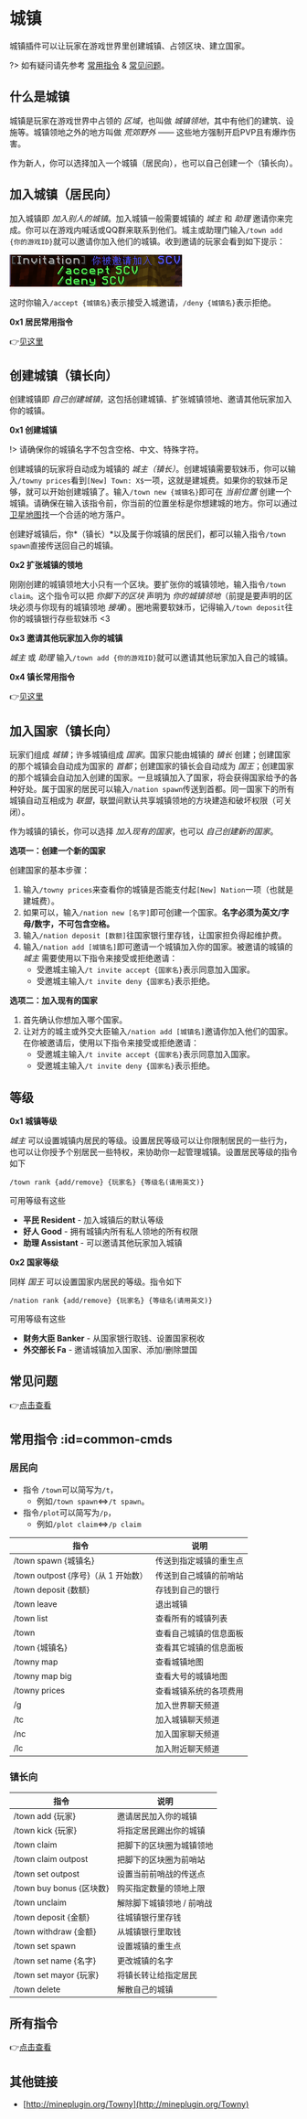 # 城镇

城镇插件可以让玩家在游戏世界里创建城镇、占领区块、建立国家。

?> 如有疑问请先参考 [常用指令](#common-cmds) & [常见问题](/plugins/towny-faq.md)。

## 什么是城镇

城镇是玩家在游戏世界中占领的 *区域*，也叫做 *城镇领地*，其中有他们的建筑、设施等。城镇领地之外的地方叫做 *荒郊野外* —— 这些地方强制开启PVP且有爆炸伤害。

作为新人，你可以选择加入一个城镇（居民向），也可以自己创建一个（镇长向）。

## 加入城镇（居民向）

加入城镇即 *加入别人的城镇*。加入城镇一般需要城镇的 *城主* 和 *助理* 邀请你来完成。你可以在游戏内喊话或QQ群来联系到他们。城主或助理门输入`/town add {你的游戏ID}`就可以邀请你加入他们的城镇。收到邀请的玩家会看到如下提示：

![城镇邀请](../assets/images/plugins/towny-invitation.png)

这时你输入`/accept {城镇名}`表示接受入城邀请，`/deny {城镇名}`表示拒绝。

**0x1 居民常用指令**

👉[见这里](#common-cmds)

## 创建城镇（镇长向）

创建城镇即 *自己创建城镇*，这包括创建城镇、扩张城镇领地、邀请其他玩家加入你的城镇。

**0x1 创建城镇**

!> 请确保你的城镇名字不包含空格、中文、特殊字符。

创建城镇的玩家将自动成为城镇的 *城主（镇长）*。创建城镇需要软妹币，你可以输入`/towny prices`看到`[New] Town: X$`一项，这就是建城费。如果你的软妹币足够，就可以开始创建城镇了。输入`/town new {城镇名}`即可在 *当前位置* 创建一个城镇。请确保在输入该指令前，你当前的位置坐标是你想建城的地方。你可以通过[卫星地图](http://map.mimaru.me:8123)找一个合适的地方落户。

创建好城镇后，你*（镇长）*以及属于你城镇的居民们，都可以输入指令`/town spawn`直接传送回自己的城镇。

**0x2 扩张城镇的领地**

刚刚创建的城镇领地大小只有一个区块。要扩张你的城镇领地，输入指令`/town claim`。这个指令可以把 *你脚下的区块* 声明为 *你的城镇领地*（前提是要声明的区块必须与你现有的城镇领地 *接壤*）。圈地需要软妹币，记得输入`/town deposit`往你的城镇银行存些软妹币 <3

**0x3 邀请其他玩家加入你的城镇**

*城主* 或 *助理* 输入`/town add {你的游戏ID}`就可以邀请其他玩家加入自己的城镇。

**0x4 镇长常用指令**

👉[见这里](#common-cmds)

## 加入国家（镇长向）

玩家们组成 *城镇*；许多城镇组成 *国家*。国家只能由城镇的 *镇长* 创建；创建国家的那个城镇会自动成为国家的 *首都*；创建国家的镇长会自动成为 *国王*；创建国家的那个城镇会自动加入创建的国家。一旦城镇加入了国家，将会获得国家给予的各种好处。属于国家的居民可以输入`/nation spawn`传送到首都。同一国家下的所有城镇自动互相成为 *联盟*，联盟间默认共享城镇领地的方块建造和破坏权限（可关闭）。

作为城镇的镇长，你可以选择 *加入现有的国家*，也可以 *自己创建新的国家*。

**选项一：创建一个新的国家**

创建国家的基本步骤：

1. 输入`/towny prices`来查看你的城镇是否能支付起`[New] Nation`一项（也就是建城费）。
2. 如果可以，输入`/nation new [名字]`即可创建一个国家。**名字必须为英文/字母/数字，不可包含空格。**
3. 输入`/nation deposit [数额]`往国家银行里存钱，让国家担负得起维护费。
4. 输入`/nation add [城镇名]`即可邀请一个城镇加入你的国家。被邀请的城镇的 *城主* 需要使用以下指令来接受或拒绝邀请：
   * 受邀城主输入`/t invite accept {国家名}`表示同意加入国家。
   * 受邀城主输入`/t invite deny {国家名}`表示拒绝。

**选项二：加入现有的国家**

1. 首先确认你想加入哪个国家。
2. 让对方的城主或外交大臣输入`/nation add [城镇名]`邀请你加入他们的国家。在你被邀请后，使用以下指令来接受或拒绝邀请：
   * 受邀城主输入`/t invite accept {国家名}`表示同意加入国家。
   * 受邀城主输入`/t invite deny {国家名}`表示拒绝。

## 等级

**0x1 城镇等级**

*城主* 可以设置城镇内居民的等级。设置居民等级可以让你限制居民的一些行为，也可以让你授予个别居民一些特权，来协助你一起管理城镇。设置居民等级的指令如下

    /town rank {add/remove} {玩家名} {等级名(请用英文)}

可用等级有这些

* **平民 Resident** - 加入城镇后的默认等级
* **好人 Good** - 拥有城镇内所有私人领地的所有权限
* **助理 Assistant** - 可以邀请其他玩家加入城镇

**0x2 国家等级**

同样 *国王* 可以设置国家内居民的等级。指令如下

    /nation rank {add/remove} {玩家名} {等级名(请用英文)}

可用等级有这些

* **财务大臣 Banker** - 从国家银行取钱、设置国家税收
* **外交部长 Fa** - 邀请城镇加入国家、添加/删除盟国

## 常见问题

👉[点击查看](/plugins/towny-faq.md)

## 常用指令 :id=common-cmds

### 居民向

* 指令 `/town`可以简写为`/t`，
  * 例如`/town spawn`⇔`/t spawn`。
* 指令`/plot`可以简写为`/p`，
  * 例如`/plot claim`⇔`/p claim`

| 指令                                | 说明                   |
| ----------------------------------- | ---------------------- |
| /town spawn {城镇名}                | 传送到指定城镇的重生点 |
| /town outpost {序号}（从 1 开始数） | 传送到自己城镇的前哨站 |
| /town deposit {数额}                | 存钱到自己的银行       |
| /town leave                         | 退出城镇               |
| /town list                          | 查看所有的城镇列表     |
| /town                               | 查看自己城镇的信息面板 |
| /town {城镇名}                      | 查看其它城镇的信息面板 |
| /towny map                          | 查看城镇地图           |
| /towny map big                      | 查看大号的城镇地图     |
| /towny prices                       | 查看城镇系统的各项费用 |
| /g                                  | 加入世界聊天频道       |
| /tc                                 | 加入城镇聊天频道       |
| /nc                                 | 加入国家聊天频道       |
| /lc                                 | 加入附近聊天频道       |

### 镇长向

| 指令                     | 说明                      |
| ------------------------ | ------------------------- |
| /town add {玩家}         | 邀请居民加入你的城镇      |
| /town kick {玩家}        | 将指定居民踢出你的城镇    |
| /town claim              | 把脚下的区块圈为城镇领地  |
| /town claim outpost      | 把脚下的区块圈为前哨站    |
| /town set outpost        | 设置当前前哨战的传送点    |
| /town buy bonus {区块数} | 购买指定数量的领地上限    |
| /town unclaim            | 解除脚下城镇领地 / 前哨战 |
| /town deposit {金额}     | 往城镇银行里存钱          |
| /town withdraw {金额}    | 从城镇银行里取钱          |
| /town set spawn          | 设置城镇的重生点          |
| /town set name {名字}    | 更改城镇的名字            |
| /town set mayor {玩家}   | 将镇长转让给指定居民      |
| /town delete             | 解散自己的城镇            |

## 所有指令

👉[点击查看](/plugins/towny-cmds.md)

## 其他链接

* [http://mineplugin.org/Towny](http://mineplugin.org/Towny)

